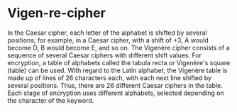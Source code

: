 # Vigen-re-cipher
In the Caesar cipher, each letter of the alphabet is shifted by several positions; 
for example, in a Caesar cipher, with a shift of +3, A would become D, B would become E, and so on.
The Vigenère cipher consists of a sequence of several Caesar ciphers with different shift values.
For encryption, a table of alphabets called the tabula recta or Vigenère's square (table) can be used. 
With regard to the Latin alphabet, the Vigenère table is made up of lines of 26 characters each, with each next line shifted by several positions. 
Thus, there are 26 different Caesar ciphers in the table. Each stage of encryption uses different alphabets, selected depending on the character of the keyword.
